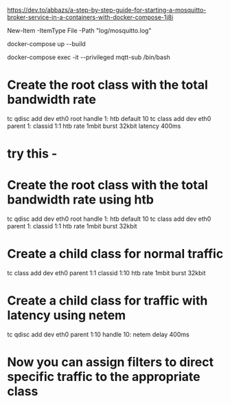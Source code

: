 https://dev.to/abbazs/a-step-by-step-guide-for-starting-a-mosquitto-broker-service-in-a-containers-with-docker-compose-1j8i

New-Item -ItemType File -Path "log/mosquitto.log"

docker-compose up --build


docker-compose exec -it --privileged mqtt-sub /bin/bash


# Create the root class with the total bandwidth rate
tc qdisc add dev eth0 root handle 1: htb default 10
tc class add dev eth0 parent 1: classid 1:1 htb rate 1mbit burst 32kbit latency 400ms

# try this -

# Create the root class with the total bandwidth rate using htb
tc qdisc add dev eth0 root handle 1: htb default 10
tc class add dev eth0 parent 1: classid 1:1 htb rate 1mbit burst 32kbit

# Create a child class for normal traffic
tc class add dev eth0 parent 1:1 classid 1:10 htb rate 1mbit burst 32kbit

# Create a child class for traffic with latency using netem
tc qdisc add dev eth0 parent 1:10 handle 10: netem delay 400ms

# Now you can assign filters to direct specific traffic to the appropriate class

